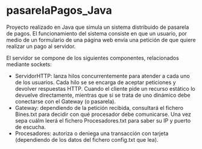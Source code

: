 # pasarelaPagos_Java
Proyecto realizado en Java que simula un sistema distribuido de pasarela de pagos. El funcionamiento del sistema consiste en que un usuario, por medio de un formulario de una página web envía una petición de que quiere realizar un pago al servidor.

El servidor se compone de los siguientes componentes, relacionados mediante sockets:
- ServidorHTTP: lanza hilos concurrentemente para atender a cada uno de los usuarios. Cada hilo se se encarga de aceptar peticiones y devolver respuestas HTTP. Cuando el cliente pide un recurso estático lo devuelve directamente, mientras que si se trata de uno dinámico debe conectarse con el Gateway (o pasarela).
- Gateway: dependiendo de la petición recibida, consultará el fichero Bines.txt para decidir con qué procesador debe comunicarse. Una vez sepa cuálm leerá el fichero Procesadores.txt para saber su IP y puerto de escucha.
- Procesadores: autoriza o deniega una transacción con tarjeta (dependiendo de los datos del fichero config.txt que lea).

